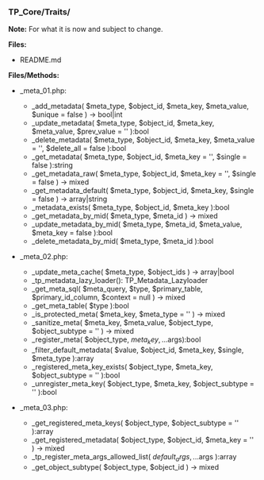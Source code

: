 ### TP_Core/Traits/

**Note:** For what it is now and subject to change. 

**Files:** 
- README.md

**Files/Methods:** 
- _meta_01.php: 	
	* _add_metadata( $meta_type, $object_id, $meta_key, $meta_value, $unique = false ) -> bool|int
	* _update_metadata( $meta_type, $object_id, $meta_key, $meta_value, $prev_value = '' ):bool  
	* _delete_metadata( $meta_type, $object_id, $meta_key, $meta_value = '', $delete_all = false ):bool  
	* _get_metadata( $meta_type, $object_id, $meta_key = '', $single = false ):string  
	* _get_metadata_raw( $meta_type, $object_id, $meta_key = '', $single = false ) -> mixed  
	* _get_metadata_default( $meta_type, $object_id, $meta_key, $single = false ) -> array|string  
	* _metadata_exists( $meta_type, $object_id, $meta_key ):bool 
	* _get_metadata_by_mid( $meta_type, $meta_id ) -> mixed   
	* _update_metadata_by_mid( $meta_type, $meta_id, $meta_value, $meta_key = false ):bool 
	* _delete_metadata_by_mid( $meta_type, $meta_id ):bool 

- _meta_02.php: 	
	* _update_meta_cache( $meta_type, $object_ids ) -> array|bool 
	* _tp_metadata_lazy_loader(): TP_Metadata_Lazyloader 
	* _get_meta_sql( $meta_query, $type, $primary_table, $primary_id_column, $context = null ) -> mixed 
	* _get_meta_table( $type ):bool 
	* _is_protected_meta( $meta_key, $meta_type = '' ) -> mixed 
	* _sanitize_meta( $meta_key, $meta_value, $object_type, $object_subtype = '' ) -> mixed  
	* _register_meta( $object_type, $meta_key, ...$args):bool  
	* _filter_default_metadata( $value, $object_id, $meta_key, $single, $meta_type ):array  
	* _registered_meta_key_exists( $object_type, $meta_key, $object_subtype = '' ):bool  
	* _unregister_meta_key( $object_type, $meta_key, $object_subtype = '' ):bool  

- _meta_03.php: 	
	* _get_registered_meta_keys( $object_type, $object_subtype = '' ):array 
	* _get_registered_metadata( $object_type, $object_id, $meta_key = '' ) -> mixed  
	* _tp_register_meta_args_allowed_list( $default_args, ...$args ):array  
	* _get_object_subtype( $object_type, $object_id ) -> mixed  
